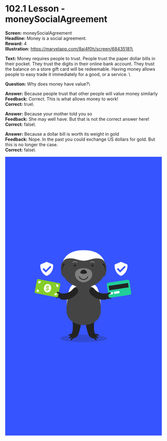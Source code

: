 # 102.1 Lesson - moneySocialAgreement

**Screen:** moneySocialAgreement\
**Headline:** Money is a social agreement.\
**Reward:** 4\
**Illustration:** https://marvelapp.com/8ai4f0h/screen/68435181\

**Text:** Money requires people to trust. People trust the paper dollar bills in their pocket. They trust the digits in their online bank account. They trust the balance on a store gift card will be redeemable. Having money allows people to easy trade it immediately for a good, or a service.
\

**Question:** Why does money have value?\

**Answer:** Because people trust that other people will value money similarly\
**Feedback:** Correct. This is what allows money to work!\
**Correct:** true\

**Answer:** Because your mother told you so\
**Feedback:** She may well have. But that is not the correct answer here!\
**Correct:** false\

**Answer:** Because a dollar bill is worth its weight in gold\
**Feedback:** Nope. In the past you could exchange US dollars for gold. But this is no longer the case.\
**Correct:** false\


![](<../.gitbook/assets/image (15).png>)

